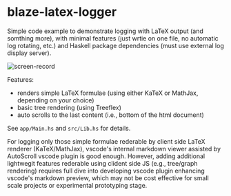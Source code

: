# blaze-latex-logger
Simple code example to demonstrate logging with LaTeX output (and somthing more),
with minimal features (just wrtie on one file, no automatic log rotating, etc.)
and Haskell package dependencies (must use external log display server).

![screen-record](https://github.com/kyagrd/blaze-latex-logging-example/blob/main/screen-record.gif?raw=true)

Features:
- renders simple LaTeX formulae (using either KaTeX or MathJax, depending on your choice) 
- basic tree rendering (using Treeflex)
- auto scrolls to the last content (i.e., bottom of the html document)

See `app/Main.hs` and `src/Lib.hs` for details.


For logging only those simple formulae rederable by client side LaTeX renderer (KaTeX/MathJax), vscode's internal markdown viewer assisted by AutoScroll vscode plugin is good enough. However, adding additional lightwegit features rederable using clident side JS (e.g., tree/graph rendering) requires full dive into developing vscode plugin enhancing vscode's markdown preview, which may not be cost effective for small scale projects or experimental prototyping stage.

